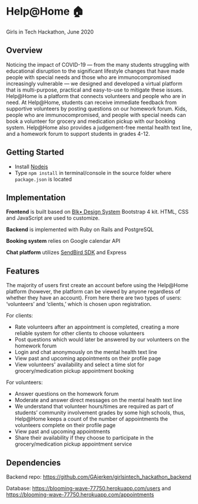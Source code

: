 # Help@Home :house:

Girls in Tech Hackathon, June 2020

## Overview

Noticing the impact of COVID-19 — from the many students struggling with educational disruption to the significant lifestyle changes that have made people with special needs and those who are immunocompromised increasingly vulnerable — we designed and developed a virtual platform that is multi-purpose, practical and easy-to-use to mitigate these issues. Help@Home is a platform that connects volunteers and people who are in need. At Help@Home, students can receive immediate feedback from supportive volunteers by posting questions on our homework forum. Kids, people who are immunocompromised, and people with special needs can book a volunteer for grocery and medication pickup with our booking system. Help@Home also provides a judgement-free mental health text line, and a homework forum to support students in grades 4-12.

## Getting Started

- Install [Nodejs](https://nodejs.org/en/)
- Type `npm install` in terminal/console in the source folder where `package.json` is located

## Implementation

**Frontend** is built based on [Blk• Design System](http://demos.creative-tim.com/blk-design-system/index.html) Bootstrap 4 kit. HTML, CSS and JavaScript are used to customize.

**Backend** is implemented with Ruby on Rails and PostgreSQL

**Booking system** relies on Google calendar API

**Chat platform** utilizes [SendBird SDK](https://github.com/sendbird/SendBird-SDK-JavaScript) and Express

## Features

The majority of users first create an account before using the Help@Home platform (however, the platform can be viewed by anyone regardless of whether they have an account). From here there are two types of users: ‘volunteers’ and ‘clients,’ which is chosen upon registration.

For clients:

- Rate volunteers after an appointment is completed, creating a more reliable system for other clients to choose volunteers
- Post questions which would later be answered by our volunteers on the homework forum
- Login and chat anonymously on the mental health text line
- View past and upcoming appointments on their profile page
- View volunteers' availability and select a time slot for grocery/medication pickup appointment booking

For volunteers:

- Answer questions on the homework forum
- Moderate and answer direct messages on the mental health text line
- We understand that volunteer hours/times are required as part of students’ community involvement grades by some high schools, thus, Help@Home keeps a count of the number of appointments the volunteers complete on their profile page
- View past and upcoming appointments
- Share their availability if they choose to participate in the grocery/medication pickup appointment service

## Dependencies

Backend repo: https://github.com/GAierken/girlsintech_hackathon_backend

Database: https://blooming-wave-77750.herokuapp.com/users and https://blooming-wave-77750.herokuapp.com/appointments
